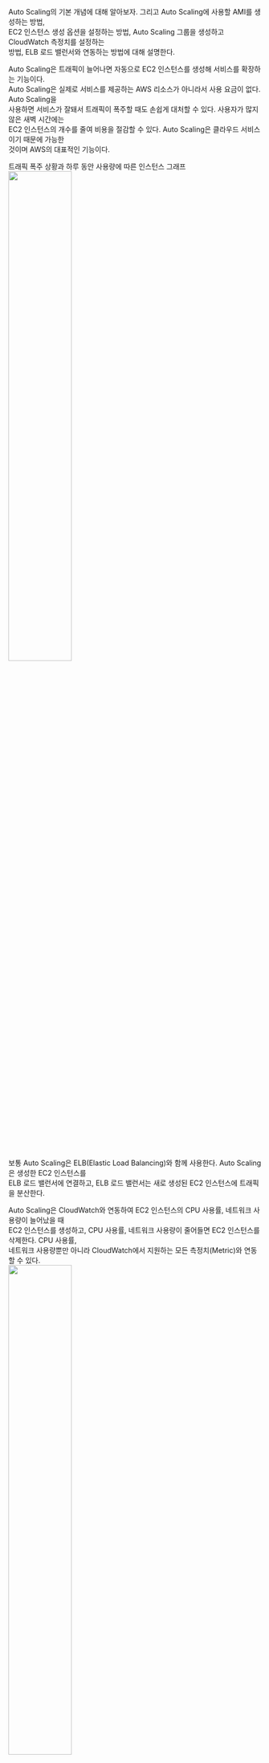 Auto Scaling의 기본 개념에 대해 알아보자. 그리고 Auto Scaling에 사용할 AMI를 생성하는 방법,   
EC2 인스턴스 생성 옵션을 설정하는 방법, Auto Scaling 그룹을 생성하고 CloudWatch 측정치를 설정하는   
방법, ELB 로드 밸런서와 연동하는 방법에 대해 설명한다.   
  
Auto Scaling은 트래픽이 늘어나면 자동으로 EC2 인스턴스를 생성해 서비스를 확장하는 기능이다.   
Auto Scaling은 실제로 서비스를 제공하는 AWS 리소스가 아니라서 사용 요금이 없다. Auto Scaling을   
사용하면 서비스가 잘돼서 트래픽이 폭주할 때도 손쉽게 대처할 수 있다. 사용자가 많지 않은 새벽 시간에는   
EC2 인스턴스의 개수를 줄여 비용을 절감할 수 있다. Auto Scaling은 클라우드 서비스이기 때문에 가능한   
것이며 AWS의 대표적인 기능이다.   
  
트래픽 폭주 상황과 하루 동안 사용량에 따른 인스턴스 그래프   
<img src="https://user-images.githubusercontent.com/33191974/158008405-f7baeee7-f8e0-4a02-b204-30639523eb91.png" width="50%" height="50%"/>   
  
보통 Auto Scaling은 ELB(Elastic Load Balancing)와 함께 사용한다. Auto Scaling은 생성한 EC2 인스턴스를   
ELB 로드 밸런서에 연결하고, ELB 로드 밸런서는 새로 생성된 EC2 인스턴스에 트래픽을 분산한다.   
  
Auto Scaling은 CloudWatch와 연동하여 EC2 인스턴스의 CPU 사용률, 네트워크 사용량이 늘어났을 때  
EC2 인스턴스를 생성하고, CPU 사용률, 네트워크 사용량이 줄어들면 EC2 인스턴스를 삭제한다. CPU 사용률,   
네트워크 사용량뿐만 아니라 CloudWatch에서 지원하는 모든 측정치(Metric)와 연동할 수 있다.   
<img src="https://user-images.githubusercontent.com/33191974/158008797-528cb8c7-35d0-40bf-b779-a04b8ea175c4.png" width="50%" height="50%"/>     

  
  
























































